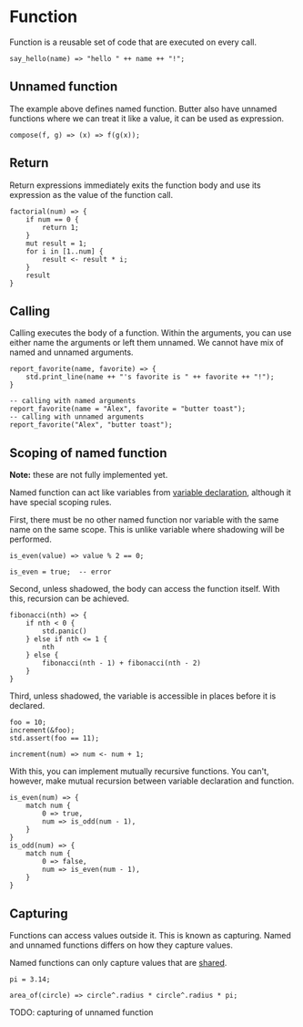 # Function

Function is a reusable set of code that are executed on every call.

```butter
say_hello(name) => "hello " ++ name ++ "!";
```

## Unnamed function

The example above defines named function. Butter also have unnamed functions where we can treat it like a value, it can be used as expression.

```butter
compose(f, g) => (x) => f(g(x));
```

## Return

Return expressions immediately exits the function body and use its expression as the value of the function call.

```butter
factorial(num) => {
    if num == 0 {
        return 1;
    }
    mut result = 1;
    for i in [1..num] {
        result <- result * i;
    }
    result
}
```

## Calling

Calling executes the body of a function. Within the arguments, you can use either name the arguments or left them unnamed. We cannot have mix of named and unnamed arguments.

```butter
report_favorite(name, favorite) => {
    std.print_line(name ++ "'s favorite is " ++ favorite ++ "!");
}

-- calling with named arguments
report_favorite(name = "Alex", favorite = "butter toast");
-- calling with unnamed arguments
report_favorite("Alex", "butter toast");
```

## Scoping of named function

**Note:** these are not fully implemented yet.

Named function can act like variables from [variable declaration], although it have special scoping rules.

[variable declaration]: ./variable_declaration.md

First, there must be no other named function nor variable with the same name on the same scope. This is unlike variable where shadowing will be performed.

```butter
is_even(value) => value % 2 == 0;

is_even = true;  -- error
```

Second, unless shadowed, the body can access the function itself. With this, recursion can be achieved.

```butter
fibonacci(nth) => {
    if nth < 0 {
        std.panic()
    } else if nth <= 1 {
        nth
    } else {
        fibonacci(nth - 1) + fibonacci(nth - 2)
    }
}
```

Third, unless shadowed, the variable is accessible in places before it is declared.

```butter
foo = 10;
increment(&foo);
std.assert(foo == 11);

increment(num) => num <- num + 1;
```

With this, you can implement mutually recursive functions. You can't, however, make mutual recursion between variable declaration and function.

```butter
is_even(num) => {
    match num {
        0 => true,
        num => is_odd(num - 1),
    }
}
is_odd(num) => {
    match num {
        0 => false,
        num => is_even(num - 1),
    }
}
```

## Capturing

Functions can access values outside it. This is known as capturing. Named and unnamed functions differs on how they capture values.

Named functions can only capture values that are [shared].

[shared]: ./share.md

```butter
pi = 3.14;

area_of(circle) => circle^.radius * circle^.radius * pi;
```

TODO: capturing of unnamed function
